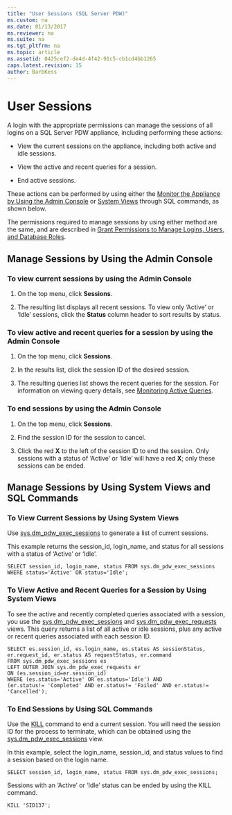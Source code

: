 ```yaml
---
title: "User Sessions (SQL Server PDW)"
ms.custom: na
ms.date: 01/13/2017
ms.reviewer: na
ms.suite: na
ms.tgt_pltfrm: na
ms.topic: article
ms.assetid: 0425cef2-de4d-4f42-91c5-cb1cd4bb1265
caps.latest.revision: 15
author: BarbKess
---
```

# User Sessions
A login with the appropriate permissions can manage the sessions of all logins on a SQL Server PDW appliance, including performing these actions:  
  
-   View the current sessions on the appliance, including both active and idle sessions.  
  
-   View the active and recent queries for a session.  
  
-   End active sessions.  
  
These actions can be performed by using either the [Monitor the Appliance by Using the Admin Console](monitor-the-appliance-by-using-the-admin-console.md) or [System Views](tsql-system-views.md) through SQL commands, as shown below.  
  
The permissions required to manage sessions by using either method are the same, and are described in [Grant Permissions to Manage Logins, Users, and Database Roles](grant-permissions.md#grant-permissions-to-manage-logins-users-and-database-roles).  
  
## Manage Sessions by Using the Admin Console  
  
### To view current sessions by using the Admin Console  
  
1.  On the top menu, click **Sessions**.  
  
2.  The resulting list displays all recent sessions. To view only ‘Active’ or ‘Idle’ sessions, click the **Status** column header to sort results by status.  
  
### To view active and recent queries for a session by using the Admin Console  
  
1.  On the top menu, click **Sessions**.  
  
2.  In the results list, click the session ID of the desired session.  
  
3.  The resulting queries list shows the recent queries for the session. For information on viewing query details, see [Monitoring Active Queries](monitoring-active-queries.md).  
  
### To end sessions by using the Admin Console  
  
1.  On the top menu, click **Sessions**.  
  
2.  Find the session ID for the session to cancel.  
  
3.  Click the red **X** to the left of the session ID to end the session. Only sessions with a status of ‘Active’ or ‘Idle’ will have a red **X**; only these sessions can be ended.  
  
## Manage Sessions by Using System Views and SQL Commands  
  
### To View Current Sessions by Using System Views  
Use [sys.dm_pdw_exec_sessions](../../docs/relational-databases/system-dynamic-management-views/sys-dm-pdw-exec-sessions-transact-sql.md) to generate a list of current sessions.  
  
This example returns the session_id, login_name, and status for all sessions with a status of ‘Active’ or ‘Idle’.  
  
```  
SELECT session_id, login_name, status FROM sys.dm_pdw_exec_sessions WHERE status='Active' OR status='Idle';  
```  
  
### To View Active and Recent Queries for a Session by Using System Views  
To see the active and recently completed queries associated with a session, you use the [sys.dm_pdw_exec_sessions](../../docs/relational-databases/system-dynamic-management-views/sys-dm-pdw-exec-sessions-transact-sql.md) and [sys.dm_pdw_exec_requests](../../docs/relational-databases/system-dynamic-management-views/sys-dm-pdw-exec-requests-transact-sql.md) views. This query returns a list of all active or idle sessions, plus any active or recent queries associated with each session ID.  
  
```  
SELECT es.session_id, es.login_name, es.status AS sessionStatus,   
er.request_id, er.status AS requestStatus, er.command   
FROM sys.dm_pdw_exec_sessions es   
LEFT OUTER JOIN sys.dm_pdw_exec_requests er   
ON (es.session_id=er.session_id)   
WHERE (es.status='Active' OR es.status='Idle') AND   
(er.status!= 'Completed' AND er.status!= 'Failed' AND er.status!= 'Cancelled');  
```  
  
### To End Sessions by Using SQL Commands  
Use the [KILL](../../docs/t-sql/language-elements/kill-transact-sql.md) command to end a current session. You will need the session ID for the process to terminate, which can be obtained using the [sys.dm_pdw_exec_sessions](../../docs/relational-databases/system-dynamic-management-views/sys-dm-pdw-exec-sessions-transact-sql.md) view.  
  
In this example, select the login_name, session_id, and status values to find a session based on the login name.  
  
```  
SELECT session_id, login_name, status FROM sys.dm_pdw_exec_sessions;  
```  
  
Sessions with an ‘Active’ or ‘Idle’ status can be ended by using the KILL command.  
  
```  
KILL 'SID137';  
```  
  
<!-- MISSING LINKS 
## See Also  
[Common Metadata Query Examples &#40;SQL Server PDW&#41;](../sqlpdw/common-metadata-query-examples-sql-server-pdw.md)  
-->
  
